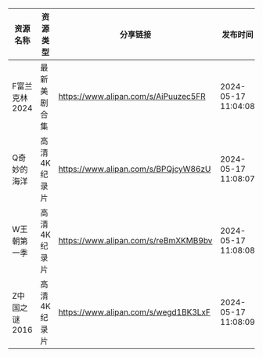 | 资源名称      | 资源类型    | 分享链接                                 | 发布时间                |
| --------- | ------- | ------------------------------------ | ------------------- |
| F富兰克林2024 | 最新美剧合集  | https://www.alipan.com/s/AiPuuzec5FR | 2024-05-17 11:04:08 |
| Q奇妙的海洋    | 高清4K纪录片 | https://www.alipan.com/s/BPQjcyW86zU | 2024-05-17 11:08:07 |
| W王朝第一季    | 高清4K纪录片 | https://www.alipan.com/s/reBmXKMB9bv | 2024-05-17 11:08:08 |
| Z中国之谜2016 | 高清4K纪录片 | https://www.alipan.com/s/wegd1BK3LxF | 2024-05-17 11:08:09 |
